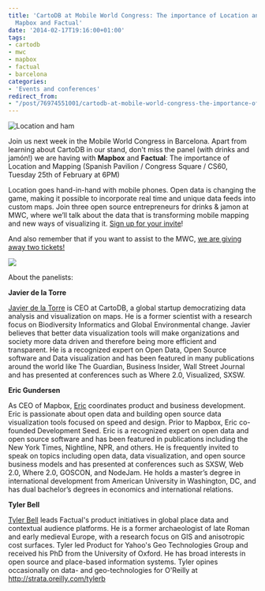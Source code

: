 ```yaml
---
title: 'CartoDB at Mobile World Congress: The importance of Location and Mapping with
  Mapbox and Factual'
date: '2014-02-17T19:16:00+01:00'
tags:
- cartodb
- mwc
- mapbox
- factual
- barcelona
categories:
- 'Events and conferences'
redirect_from:
- "/post/76974551001/cartodb-at-mobile-world-congress-the-importance-of/"
---
```


<img src="http://i.imgur.com/O31WSZE.jpg" alt="Location and ham"/>

Join us next week in the Mobile World Congress in Barcelona. Apart from learning about CartoDB in our stand, don't miss the panel (with drinks and jamón!) we are having with **Mapbox** and **Factual**: The importance of Location and Mapping (Spanish Pavilion / Congress Square / CS60, Tuesday 25th of February at 6PM)

Location goes hand-in-hand with mobile phones. Open data is changing the game, making it possible to incorporate real time and unique data feeds into custom maps. Join three open source entrepreneurs for drinks &amp; jamon at MWC, where we’ll talk about the data that is transforming mobile mapping and new ways of visualizing it. <a href="https://docs.google.com/a/furilo.com/forms/d/1Wzc7GTMTbM8Hm7Wc7JVzfiZFJAQDAJKjziKO869E-Xc/viewform">Sign up for your invite</a>!

And also remember that if you want to assist to the MWC, <a href="http://blog.cartodb.com/post/76648772259/create-an-amazing-map-and-win-a-free-pass-to-the-mobile">we are giving away two tickets!</a>

<img src="http://cartodb.s3.amazonaws.com/tumblr/posts/mwc_map.png"/>

About the panelists:

**Javier de la Torre**

<a href="http://www.twitter.com/jatorre">Javier de la Torre</a> is CEO at CartoDB, a global startup democratizing data analysis and visualization on maps. He is a former scientist with a research focus on Biodiversity Informatics and Global Environmental change. Javier believes that better data visualization tools will make organizations and society more data driven and therefore being more efficient and transparent. He is a recognized expert on Open Data, Open Source  software and Data visualization and has been featured in many publications around the world like The Guardian, Business Insider, Wall Street Journal and has presented at conferences such as Where 2.0, Visualized, SXSW.


**Eric Gundersen**

As CEO of Mapbox, <a href="https://twitter.com/ericg">Eric</a> coordinates product and business development. Eric is passionate about open data and building open source data visualization tools focused on speed and design. Prior to Mapbox, Eric co-founded Development Seed. Eric is a recognized expert on open data and open source software and has been featured in publications including the New York Times, Nightline, NPR, and others. He is frequently invited to speak on topics including open data, data visualization, and open source business models and has presented at conferences such as SXSW, Web 2.0, Where 2.0, GOSCON, and NodeJam. He holds a master’s degree in international development from American University in Washington, DC, and has dual bachelor’s degrees in economics and international relations.


**Tyler Bell**

<a href="http://@twbell">Tyler Bell</a> leads Factual's product initiatives in global place data and contextual audience platforms. He is a former archaeologist of late Roman and early medieval Europe, with a research focus on GIS and anisotropic cost surfaces.  Tyler led Product for Yahoo's Geo Technologies Group and received his PhD from the University of Oxford.  He has broad interests in open source and place-based information systems. Tyler opines occasionally on data- and geo-technologies for O'Reilly at <a href="http://strata.oreilly.com/tylerb">http://strata.oreilly.com/tylerb</a>
